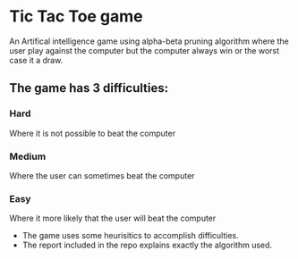 # Tic Tac Toe game
An Artifical intelligence game using alpha-beta pruning algorithm where the user play against the computer but the computer always win or the worst case it a draw.
## The game has 3 difficulties:
### Hard
Where it is not possible to beat the computer 
### Medium
Where the user can sometimes beat the computer
### Easy
Where it more likely that the user will beat the computer
- The game uses some heurisitics to accomplish difficulties.
- The report included in the repo explains exactly the algorithm used. 
